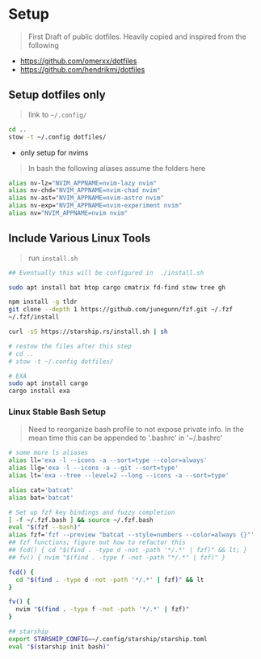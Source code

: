 # Setup

> First Draft of public dotfiles. Heavily copied and inspired from the following

- https://github.com/omerxx/dotfiles
- https://github.com/hendrikmi/dotfiles

## Setup dotfiles only

> link to `~/.config/`

```bash
cd ..
stow -t ~/.config dotfiles/
```

- only setup for nvims

> In bash the following aliases assume the folders here

```bash
alias nv-lz="NVIM_APPNAME=nvim-lazy nvim"
alias nv-chd="NVIM_APPNAME=nvim-chad nvim"
alias nv-ast="NVIM_APPNAME=nvim-astro nvim"
alias nv-exp="NVIM_APPNAME=nvim-experiment nvim"
alias nv="NVIM_APPNAME=nvim nvim"
```

## Include Various Linux Tools

> run `install.sh`

```bash
## Eventually this will be configured in  ./install.sh

sudo apt install bat btop cargo cmatrix fd-find stow tree gh

npm install -g tldr
git clone --depth 1 https://github.com/junegunn/fzf.git ~/.fzf
~/.fzf/install

curl -sS https://starship.rs/install.sh | sh

# restow the files after this step
# cd ..
# stow -t ~/.config dotfiles/

# EXA
sudo apt install cargo
cargo install exa

```

### Linux Stable Bash Setup

> Need to reorganize bash profile to not expose private info. In the
> mean time this can be appended to '.bashrc' in '~/.bashrc'

```bash
# some more ls aliases
alias ll='exa -l --icons -a --sort=type --color=always'
alias llg='exa -l --icons -a --git --sort=type'
alias lt='exa --tree --level=2 --long --icons -a --sort=type'

alias cat='batcat'
alias bat='batcat'

# Set up fzf key bindings and fuzzy completion
[ -f ~/.fzf.bash ] && source ~/.fzf.bash
eval "$(fzf --bash)"
alias fzf='fzf --preview "batcat --style=numbers --color=always {}"'
## fzf functions; figure out how to refactor this
## fcd() { cd "$(find . -type d -not -path '*/.*' | fzf)" && lt; }
## fv() { nvim "$(find . -type f -not -path "*/.*" | fzf)" }

fcd() {
  cd "$(find . -type d -not -path '*/.*' | fzf)" && lt
}

fv() {
  nvim "$(find . -type f -not -path '*/.*' | fzf)"
}

## starship
export STARSHIP_CONFIG=~/.config/starship/starship.toml
eval "$(starship init bash)"

```
